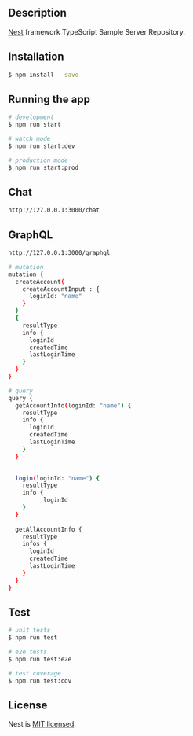 
## Description

[Nest](https://github.com/nestjs/nest) framework TypeScript Sample Server Repository.

## Installation

```bash
$ npm install --save
```

## Running the app

```bash
# development
$ npm run start

# watch mode
$ npm run start:dev

# production mode
$ npm run start:prod
```

## Chat
```bash
http://127.0.0.1:3000/chat
```

## GraphQL
```bash
http://127.0.0.1:3000/graphql

# mutation
mutation {
  createAccount(
    createAccountInput : {
      loginId: "name"
    }
  )
  {
    resultType
    info {
      loginId
      createdTime
      lastLoginTime
    }
  }
}

# query
query {
  getAccountInfo(loginId: "name") {
    resultType
    info {
      loginId
      createdTime
      lastLoginTime
    }
  }

  
  login(loginId: "name") {
    resultType
    info {
          loginId
    }
  }
  
  getAllAccountInfo {
    resultType
    infos {
      loginId
      createdTime
      lastLoginTime
    }
  }
}
```

## Test

```bash
# unit tests
$ npm run test

# e2e tests
$ npm run test:e2e

# test coverage
$ npm run test:cov
```


## License

Nest is [MIT licensed](LICENSE).
